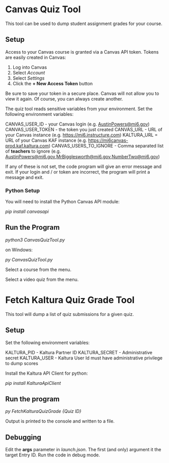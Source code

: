 # Canvas Quiz Tool
This tool can be used to dump student assignment grades for your course.

## Setup
Access to your Canvas course is granted via a Canvas API token.  Tokens are easily created in Canvas:

1. Log into Canvas
2. Select *Account*
3. Select *Settings*
4. Click the **+ New Access Token** button

Be sure to save your token in a secure place.  Canvas will not allow you to view it again.  Of course,
you can always create another.

The quiz tool reads sensitive variables from your environment.  Set the following environment variables:

CANVAS_USER_ID - your Canvas login (e.g. AustinPowers@mi6.gov)
CANVAS_USER_TOKEN - the token you just created
CANVAS_URL - URL of your Canvas instance (e.g. https://mi6.instructure.com)
KALTURA_URL = URL of your Canvas KAF instance (e.g. https://mi6canvas-prod.kaf.kaltura.com)
CANVAS_USERS_TO_IGNORE - Comma separated list of **teachers** to ignore (e.g. AustinPowers@mi6.gov,MrBigglesworth@mi6.gov,NumberTwo@mi6.gov)

If any of these is not set, the code program will give an error message and exit.  If your login
and / or token are incorrect, the program will print a message and exit.

### Python Setup
You will need to install the Python Canvas API module:

*pip install canvasapi*

## Run the Program

*python3 CanvasQuizTool.py*

on Windows:

*py CanvasQuizTool.py*

Select a course from the menu.

Select a video quiz from the menu.

# Fetch Kaltura Quiz Grade Tool

This tool will dump a list of quiz submissions for a given quiz.

## Setup

Set the following environment variables:

KALTURA_PID - Kaltura Partner ID
KALTURA_SECRET - Administrative secret
KALTURA_USER - Kaltura User Id must have administrative privilege to dump scores

Install the Kaltura API Client for python:

*pip install KalturaApiClient*

## Run the program

*py FetchKalturaQuizGrade {Quiz ID}*

Output is printed to the console and written to a file.

## Debugging

Edit the **args** parameter in *launch.json*.  The first (and only)
argument it the target Entry ID.  Run the code in debug mode.